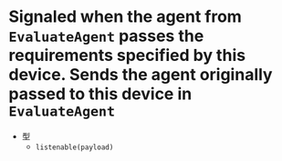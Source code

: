 # Signaled when the agent from `EvaluateAgent` passes the requirements specified by this device. Sends the agent originally passed to this device in `EvaluateAgent`

- 型
  - `listenable(payload)`
